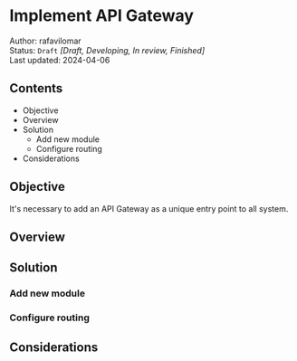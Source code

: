 # Implement API Gateway
Author: rafavilomar  
Status: `Draft` *[Draft, Developing, In review, Finished]*  
Last updated: 2024-04-06

## Contents
- Objective
- Overview
- Solution
  - Add new module
  - Configure routing
- Considerations

## Objective

It's necessary to add an API Gateway as a unique entry point to all system. 

## Overview

## Solution

### Add new module

### Configure routing

## Considerations
